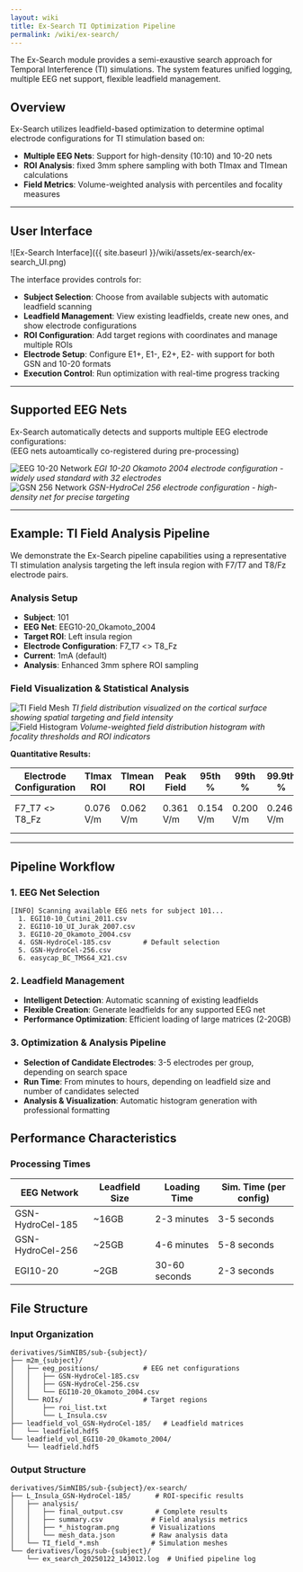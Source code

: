 ```yaml
---
layout: wiki
title: Ex-Search TI Optimization Pipeline
permalink: /wiki/ex-search/
---
```


The Ex-Search module provides a semi-exaustive search approach for Temporal Interference (TI) simulations. The system features unified logging, multiple EEG net support, flexible leadfield management.

## Overview

Ex-Search utilizes leadfield-based optimization to determine optimal electrode configurations for TI stimulation based on:
- **Multiple EEG Nets**: Support for high-density (10:10) and 10-20 nets
- **ROI Analysis**: fixed 3mm sphere sampling with both TImax and TImean calculations
- **Field Metrics**: Volume-weighted analysis with percentiles and focality measures

---

## User Interface

![Ex-Search Interface]({{ site.baseurl }}/wiki/assets/ex-search/ex-search_UI.png)

The interface provides controls for:
- **Subject Selection**: Choose from available subjects with automatic leadfield scanning
- **Leadfield Management**: View existing leadfields, create new ones, and show electrode configurations
- **ROI Configuration**: Add target regions with coordinates and manage multiple ROIs
- **Electrode Setup**: Configure E1+, E1-, E2+, E2- with support for both GSN and 10-20 formats
- **Execution Control**: Run optimization with real-time progress tracking

---

## Supported EEG Nets

Ex-Search automatically detects and supports multiple EEG electrode configurations:  
(EEG nets autoamtically co-registered during pre-processing)

<div class="image-row">
  <div class="image-container">
    <img src="{{ site.baseurl }}/wiki/assets/ex-search/EEG10-20_Okamoto_2004_net.png" alt="EEG 10-20 Network">
    <em>EGI 10-20 Okamoto 2004 electrode configuration - widely used standard with 32 electrodes</em>
  </div>
  <div class="image-container">
    <img src="{{ site.baseurl }}/wiki/assets/ex-search/GSN256_net.png" alt="GSN 256 Network">
    <em>GSN-HydroCel 256 electrode configuration - high-density net for precise targeting</em>
  </div>
</div>

---

## Example: TI Field Analysis Pipeline

We demonstrate the Ex-Search pipeline capabilities using a representative TI stimulation analysis targeting the left insula region with F7/T7 and T8/Fz electrode pairs.

### Analysis Setup
- **Subject**: 101
- **EEG Net**: EEG10-20_Okamoto_2004
- **Target ROI**: Left insula region
- **Electrode Configuration**: F7_T7 <> T8_Fz
- **Current**: 1mA (default)
- **Analysis**: Enhanced 3mm sphere ROI sampling

### Field Visualization & Statistical Analysis

<div class="image-row">
  <div class="image-container">
    <img src="{{ site.baseurl }}/wiki/assets/ex-search/field_msh.png" alt="TI Field Mesh">
    <em>TI field distribution visualized on the cortical surface showing spatial targeting and field intensity</em>
  </div>
  <div class="image-container">
    <img src="{{ site.baseurl }}/wiki/assets/ex-search/TI_field_F7_T7_and_T8_Fz_histogram.png" alt="Field Histogram">
    <em>Volume-weighted field distribution histogram with focality thresholds and ROI indicators</em>
  </div>
</div>

**Quantitative Results:**

| Electrode Configuration | TImax ROI | TImean ROI | Peak Field | 95th % | 99th % | 99.9th % | Focality 50% | Focality 75% | Focality 90% | Focality 95% | Peak Location |
|------------------------|-----------|------------|------------|--------|--------|----------|--------------|--------------|--------------|--------------|---------------|
| F7_T7 <> T8_Fz | 0.076 V/m | 0.062 V/m | 0.361 V/m | 0.154 V/m | 0.200 V/m | 0.246 V/m | 81.9 mm² | 13.4 mm² | 2.9 mm² | 1.6 mm² | (-45.12, 34.09, -40.45) |


---

## Pipeline Workflow

### 1. EEG Net Selection
```
[INFO] Scanning available EEG nets for subject 101...
  1. EGI10-10_Cutini_2011.csv
  2. EGI10-10_UI_Jurak_2007.csv  
  3. EGI10-20_Okamoto_2004.csv
  4. GSN-HydroCel-185.csv        # Default selection
  5. GSN-HydroCel-256.csv
  6. easycap_BC_TMS64_X21.csv
```

### 2. Leadfield Management
- **Intelligent Detection**: Automatic scanning of existing leadfields
- **Flexible Creation**: Generate leadfields for any supported EEG net
- **Performance Optimization**: Efficient loading of large matrices (2-20GB)

### 3. Optimization & Analysis Pipeline
- **Selection of Candidate Electrodes**: 3-5 electrodes per group, depending on search space
- **Run Time**: From minutes to hours, depending on leadfield size and number of candidates selected
- **Analysis & Visualization**: Automatic histogram generation with professional formatting

## Performance Characteristics

### Processing Times

| EEG Network | Leadfield Size | Loading Time | Sim. Time (per config) |
|-------------|----------------|--------------|-----------------|
| GSN-HydroCel-185 | ~16GB | 2-3 minutes | 3-5 seconds |
| GSN-HydroCel-256 | ~25GB | 4-6 minutes | 5-8 seconds |
| EGI10-20 | ~2GB | 30-60 seconds | 2-3 seconds |

## File Structure

### Input Organization
```
derivatives/SimNIBS/sub-{subject}/
├── m2m_{subject}/
│   ├── eeg_positions/           # EEG net configurations
│   │   ├── GSN-HydroCel-185.csv
│   │   ├── GSN-HydroCel-256.csv
│   │   └── EGI10-20_Okamoto_2004.csv
│   └── ROIs/                    # Target regions
│       ├── roi_list.txt
│       └── L_Insula.csv
├── leadfield_vol_GSN-HydroCel-185/   # Leadfield matrices
│   └── leadfield.hdf5
└── leadfield_vol_EGI10-20_Okamoto_2004/
    └── leadfield.hdf5
```

### Output Structure
```
derivatives/SimNIBS/sub-{subject}/ex-search/
├── L_Insula_GSN-HydroCel-185/      # ROI-specific results
│   ├── analysis/
│   │   ├── final_output.csv        # Complete results
│   │   ├── summary.csv            # Field analysis metrics
│   │   ├── *_histogram.png        # Visualizations
│   │   └── mesh_data.json         # Raw analysis data
│   └── TI_field_*.msh             # Simulation meshes
└── derivatives/logs/sub-{subject}/
    └── ex_search_20250122_143012.log  # Unified pipeline log
```

